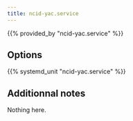 ```yaml
---
title: ncid-yac.service
---
```


{{% provided_by "ncid-yac.service" %}}

## Options

{{% systemd_unit "ncid-yac.service" %}}

## Additionnal notes

Nothing here.